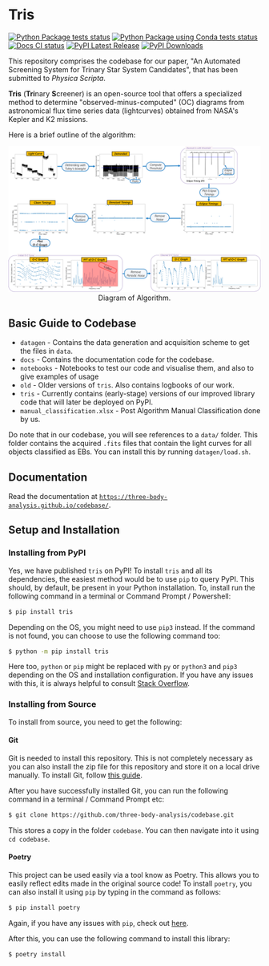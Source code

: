 # Tris

[![Python Package tests status](https://github.com/three-body-analysis/codebase/actions/workflows/python-package.yml/badge.svg)](https://github.com/three-body-analysis/codebase/actions?query=workflow%3Apython-package)
[![Python Package using Conda tests status](https://github.com/three-body-analysis/codebase/actions/workflows/python-package-conda.yml/badge.svg)](https://github.com/three-body-analysis/codebase/actions?query=workflow%3Apython-package-conda)
[![Docs CI status](https://github.com/three-body-analysis/codebase/actions/workflows/docs.yml/badge.svg)](https://three-body-analysis.github.io/codebase/)
[![PyPI Latest Release](https://img.shields.io/pypi/v/tris.svg)](https://pypi.org/project/tris/)
[![PyPI Downloads](https://static.pepy.tech/badge/tris)](https://pepy.tech/project/tris)

[//]: # ([![PyPI Downloads]&#40;https://img.shields.io/pypi/dm/tris.svg?label=PyPI%20downloads&#41;]&#40;https://pypi.org/project/tris/&#41;)


This repository comprises the codebase for our paper, "An Automated Screening System for Trinary Star System Candidates",
that has been submitted to _Physica Scripta_.

**Tris** (**Tri**nary **S**creener) is an open-source tool that offers a specialized method to determine "observed-minus-computed" (OC) diagrams from 
astronomical flux time series data (lightcurves) obtained from NASA's Kepler and K2 missions.

Here is a brief outline of the algorithm:

<p align="center">
    <img src="img/methodology.png" alt="Diagram of Algorithm"/><br>
    <span>Diagram of Algorithm.</span>
</p>

Basic Guide to Codebase
-------------

[//]: # (- `data` - Contains the acquired `.fits` files that contain the light curves for all objects classified as EBs.)
[//]: # (- `logbooks` - Personal Logbooks of us determining our ideal algorithm. It uses an older version of the codebase.)
[//]: # (- `pipelining` - Older versions of `datagen`.)
- `datagen` - Contains the data generation and acquisition scheme to get the files in `data`.
- `docs` - Contains the documentation code for the codebase.
- `notebooks` - Notebooks to test our code and visualise them, and also to give examples of usage
- `old` - Older versions of `tris`. Also contains logbooks of our work.
- `tris` - Currently contains (early-stage) versions of our improved library code that will later be deployed on PyPI.
- `manual_classification.xlsx` - Post Algorithm Manual Classification done by us.

Do note that in our codebase, you will see references to a `data/` folder. This folder contains the acquired `.fits` 
files that contain the light curves for all objects classified as EBs. You can install this by running 
`datagen/load.sh`.

Documentation
-------------

Read the documentation at [`https://three-body-analysis.github.io/codebase/`](https://three-body-analysis.github.io/codebase/).


Setup and Installation
-------------

### Installing from PyPI

Yes, we have published `tris` on PyPI! To install `tris` and all its dependencies, the easiest method would be to use 
`pip` to query PyPI. This should, by default, be present in your Python installation. To, install run the following 
command in a terminal or Command Prompt / Powershell:

```bash
$ pip install tris
```

Depending on the OS, you might need to use `pip3` instead. If the command is not found, you can choose to use the
following command too:

```bash
$ python -m pip install tris
```

Here too, `python` or `pip` might be replaced with `py` or `python3` and `pip3` depending on the OS and installation 
configuration. If you have any issues with this, it is always helpful to consult 
[Stack Overflow](https://stackoverflow.com/).

### Installing from Source

To install from source, you need to get the following:

#### Git

Git is needed to install this repository. This is not completely necessary as you can also install the zip file for this 
repository and store it on a local drive manually. To install Git, follow 
[this guide](https://git-scm.com/book/en/v2/Getting-Started-Installing-Git).

After you have successfully installed Git, you can run the following command in a terminal / Command Prompt etc:

```bash
$ git clone https://github.com/three-body-analysis/codebase.git
```

This stores a copy in the folder `codebase`. You can then navigate into it using `cd codebase`.

#### Poetry

This project can be used easily via a tool know as Poetry. This allows you to easily reflect edits made in the original 
source code! To install `poetry`, you can also install it using `pip` by typing in the command as follows:

```bash
$ pip install poetry
```

Again, if you have any issues with `pip`, check out [here](#installing-from-pypi).

After this, you can use the following command to install this library:

```bash
$ poetry install
```